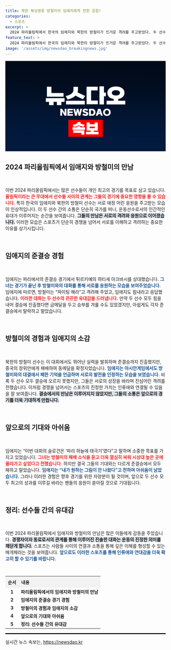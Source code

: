 ```yaml
---
title: 북한 복싱영웅 방철미의 임애지에게 전한 응원!
categories:
  - 스포츠
excerpt: >
  2024 파리올림픽에서 한국의 임애지와 북한의 방철미가 뜨거운 격려를 주고받았다. 두 선수 모두 준결승에서 아쉽게 패배했지만, 서로의 동기부여로 우정의 순간을 남겼다. 클릭해 이들의 감동적인 이야기와 대회 뒷이야기를 확인해보세요!
feature_text: >
  2024 파리올림픽에서 한국의 임애지와 북한의 방철미가 뜨거운 격려를 주고받았다. 두 선수 모두 준결승에서 아쉽게 패배했지만, 서로의 동기부여로 우정의 순간을 남겼다. 클릭해 이들의 감동적인 이야기와 대회 뒷이야기를 확인해보세요!
image: '/assets/img/newsdao_breakingnews.jpg'
---
```


<p><img src="/assets/img/newsdao_breakingnews.jpg" alt="implanttips 속보" /></p>

<h2 data-ke-size="size26">2024 파리올림픽에서 임애지와 방철미의 만남</h2>

<p data-ke-size="size16">&nbsp;</p>

<p>이번 2024 파리올림픽에서는 많은 선수들이 개인 최고의 경기를 목표로 삼고 있습니다. <b><span style="color: #ee2323;">올림픽이라는 큰 무대에서 선수들 사이의 관계는 그들의 경기에 중요한 영향을 줄 수 있습니다.</span></b> 특히 한국의 임애지와 북한의 방철미 선수는 서로 애정 어린 응원을 주고받는 모습이 인상적입니다. 이 두 선수 간의 소통은 단순히 국가를 떠나, 운동선수로서의 인간적인 유대가 이루어지는 순간을 보여줍니다. <b><span style="background-color: #21538527;">그들의 만남은 서로의 격려와 응원으로 이어졌습니다.</span></b> 이러한 모습은 스포츠가 단순히 경쟁을 넘어서 서로를 이해하고 격려하는 중요한 이유를 상기시킵니다. </p>

<p data-ke-size="size16">&nbsp;</p>

<h2 data-ke-size="size26">임애지의 준결승 경험</h2>

<p data-ke-size="size16">&nbsp;</p>

<p>임애지는 파리에서의 준결승 경기에서 튀르키예의 하티세 아크바시를 상대했습니다. <b><span style="color: #1a5490;">그녀는 경기가 끝난 후 방철미와의 대화를 통해 서로를 응원하는 모습을 보여주었습니다.</span></b> 임애지에 따르면, 방철미는 “파이팅 해라”고 격려해 주었고, 임애지도 힘내라고 응답했습니다. <b><span style="color: #ee2323;">이러한 대화는 두 선수의 끈끈한 유대감을 드러냅니다.</span></b> 만약 두 선수 모두 힘을 내어 결승에 진출했다면 금메달을 두고 승부를 겨룰 수도 있었겠지만, 아쉽게도 각자 준결승에서 탈락하고 말았습니다. </p>

<p data-ke-size="size16">&nbsp;</p>

<h2 data-ke-size="size26">방철미의 경험과 임애지의 소감</h2>

<p data-ke-size="size16">&nbsp;</p>

<p>북한의 방철미 선수는 이 대회에서도 뛰어난 실력을 발휘하며 준결승까지 진출했지만, 중국의 창위안에게 패배하여 동메달을 확정지었습니다. <b><span style="color: #1a5490;">임애지는 아시안게임에서도 방철미와의 대결에서 패한 기억을 언급하며 서로의 발전을 인정하는 모습을 보였습니다.</span></b> 비록 두 선수 모두 결승에 오르지 못했지만, 그들은 서로의 성장을 바라며 진심어린 격려를 전했습니다. 이처럼 경쟁을 넘어서는 스포츠의 진정한 가치는 인류애와 연결될 수 있음을 잘 보여줍니다. <b><span style="background-color: #21538527;">결승에서의 만남은 이루어지지 않았지만, 그들의 소통은 앞으로의 경기를 더욱 기대하게 만듭니다.</span></b>  </p>

<p data-ke-size="size16">&nbsp;</p>

<h2 data-ke-size="size26">앞으로의 기대와 아쉬움</h2>

<p data-ke-size="size16">&nbsp;</p>

<p>임애지는 “이번 대회의 슬로건은 ‘파리 하늘에 태극기’였다”고 말하며 소중한 목표를 가지고 있었습니다. <b><span style="color: #ee2323;">그녀는 방철미의 패배 소식을 듣고 더욱 열심히 싸워 시상대 높은 곳에 올라가고 싶었다고 전했습니다.</span></b> 하지만 결국 그들의 기대와는 다르게 준결승에서 모두 패하고 말았습니다. <b><span style="color: #1a5490;">임애지는 “내가 원하는 그림이 안 나왔다”고 전하며 아쉬움이 남았습니다.</span></b> 그러나 이러한 경험은 향후 경기를 위한 자양분이 될 것이며, 앞으로 두 선수 모두 최고의 성과를 이루길 바라는 팬들의 응원이 쏟아질 것으로 기대됩니다. </p>

<p data-ke-size="size16">&nbsp;</p>

<h2 data-ke-size="size26">정리: 선수들 간의 유대감</h2>

<p data-ke-size="size16">&nbsp;</p>

<p>이번 2024 파리올림픽에서 임애지와 방철미의 만남은 많은 이들에게 감동을 주었습니다. <b><span style="background-color: #21538527;">경쟁자이자 동료로서의 관계를 통해 이루어진 진솔한 대화는 운동의 진정한 의미를 깨닫게 합니다.</span></b> 스포츠는 사람들 사이의 연결과 소통을 통해 깊은 이해를 형성할 수 있는 매개체라는 것을 보여줍니다. <b><span style="color: #1a5490;">앞으로도 이러한 스포츠를 통해 인류애와 연대감을 더욱 확고히 할 수 있기를 바랍니다.</span></b> </p>

<p data-ke-size="size16">&nbsp;</p>

<table style="width:100%; border-collapse:collapse;">
  <tr>
    <th style="text-align: left; background-color: #f2f2f2; padding: 8px;">순서</th>
    <th style="text-align: left; background-color: #f2f2f2; padding: 8px;">내용</th>
  </tr>
  <tr>
    <td style="text-align: center; height: 17px;"><b>1</b></td>
    <td style="text-align: left; height: 17px;"><b>파리올림픽에서의 임애지와 방철미의 만남</b></td>
  </tr>
  <tr>
    <td style="text-align: center; height: 17px;"><b>2</b></td>
    <td style="text-align: left; height: 17px;"><b>임애지의 준결승 경기 경험</b></td>
  </tr>
  <tr>
    <td style="text-align: center; height: 17px;"><b>3</b></td>
    <td style="text-align: left; height: 17px;"><b>방철미의 경험과 임애지의 소감</b></td>
  </tr>
  <tr>
    <td style="text-align: center; height: 17px;"><b>4</b></td>
    <td style="text-align: left; height: 17px;"><b>앞으로의 기대와 아쉬움</b></td>
  </tr>
  <tr>
    <td style="text-align: center; height: 17px;"><b>5</b></td>
    <td style="text-align: left; height: 17px;"><b>정리: 선수들 간의 유대감</b></td>
  </tr>
</table>

<hr style="border: 1px solid #000;">
실시간 뉴스 속보는, <a href="https://newsdao.kr" rel="dofollow">https://newsdao.kr</a>


